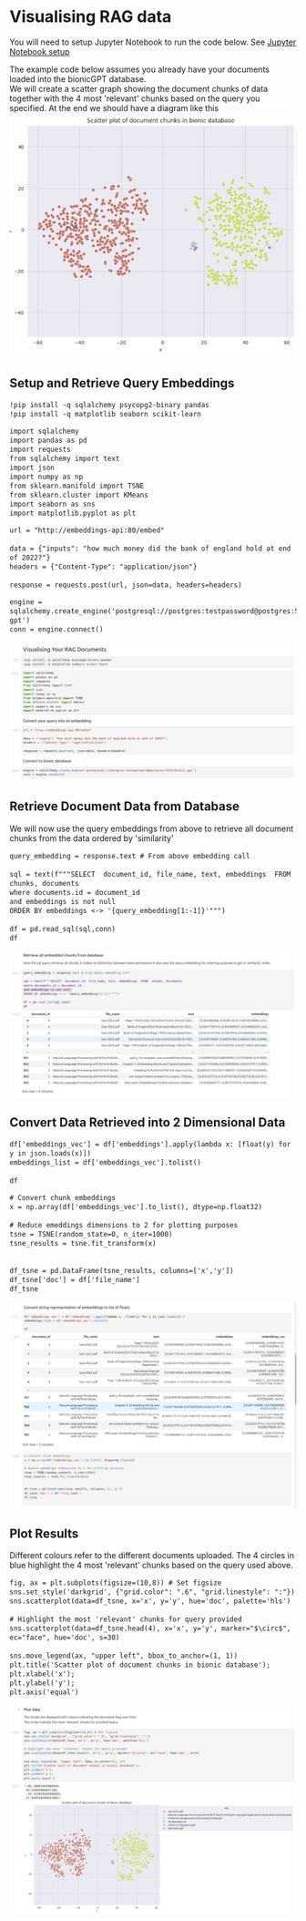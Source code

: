 # Visualising RAG data

You will need to setup Jupyter Notebook to run the code below. See [Jupyter Notebook setup](figs/jupyter-notebook)

The example code below assumes you already have your documents loaded into the bionicGPT database.  
We will create a scatter graph showing the document chunks of data together with the 4 most 'relevant' chunks based on the query you specified.
At the end we should have a diagram like this
![Alt text](figs/vis-rag-scatter-example.png "Scatter example")

## Setup and Retrieve Query Embeddings

```
!pip install -q sqlalchemy psycopg2-binary pandas
!pip install -q matplotlib seaborn scikit-learn
```

```
import sqlalchemy
import pandas as pd
import requests
from sqlalchemy import text
import json
import numpy as np
from sklearn.manifold import TSNE
from sklearn.cluster import KMeans
import seaborn as sns
import matplotlib.pyplot as plt
```

```
url = "http://embeddings-api:80/embed"

data = {"inputs": "how much money did the bank of england hold at end of 2022?"}
headers = {"Content-Type": "application/json"}

response = requests.post(url, json=data, headers=headers)
```

```
engine = sqlalchemy.create_engine('postgresql://postgres:testpassword@postgres:5432/bionic-gpt')
conn = engine.connect()
```

![Alt text](figs/vis-rag-1.png "Setup")

## Retrieve Document Data from Database

We will now use the query embeddings from above to retrieve all document chunks from the data ordered by 'similarity'

```
query_embedding = response.text # From above embedding call

sql = text(f"""SELECT  document_id, file_name, text, embeddings  FROM  chunks, documents
where documents.id = document_id
and embeddings is not null
ORDER BY embeddings <-> '{query_embedding[1:-1]}'""")

df = pd.read_sql(sql,conn)
df
```

![Alt text](figs/vis-rag-ret-chunks.png "Retrieve chunks")

## Convert Data Retrieved into 2 Dimensional Data

```
df['embeddings_vec'] = df['embeddings'].apply(lambda x: [float(y) for y in json.loads(x)])
embeddings_list = df['embeddings_vec'].tolist()

df
```

```
# Convert chunk embeddings
x = np.array(df['embeddings_vec'].to_list(), dtype=np.float32)

# Reduce emeddings dimensions to 2 for plotting purposes
tsne = TSNE(random_state=0, n_iter=1000)
tsne_results = tsne.fit_transform(x)


df_tsne = pd.DataFrame(tsne_results, columns=['x','y'])
df_tsne['doc'] = df['file_name']
df_tsne

```

![Alt text](figs/vis-rag-convert.png "Data Conversion")

## Plot Results

Different colours refer to the different documents uploaded.
The 4 circles in blue highlight the 4 most 'relevant' chunks based on the query used above.

```
fig, ax = plt.subplots(figsize=(10,8)) # Set figsize
sns.set_style('darkgrid', {"grid.color": ".6", "grid.linestyle": ":"})
sns.scatterplot(data=df_tsne, x='x', y='y', hue='doc', palette='hls')

# Highlight the most 'relevant' chunks for query provided
sns.scatterplot(data=df_tsne.head(4), x='x', y='y', marker="$\circ$", ec="face", hue='doc', s=30)

sns.move_legend(ax, "upper left", bbox_to_anchor=(1, 1))
plt.title('Scatter plot of document chunks in bionic database');
plt.xlabel('x');
plt.ylabel('y');
plt.axis('equal')
```

![Alt text](figs/vis-rag-plot.png "Data Conversion")
